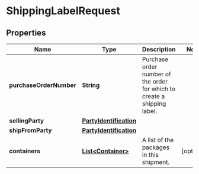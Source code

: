 # ShippingLabelRequest

## Properties
Name | Type | Description | Notes
------------ | ------------- | ------------- | -------------
**purchaseOrderNumber** | **String** | Purchase order number of the order for which to create a shipping label. | 
**sellingParty** | [**PartyIdentification**](PartyIdentification.md) |  | 
**shipFromParty** | [**PartyIdentification**](PartyIdentification.md) |  | 
**containers** | [**List&lt;Container&gt;**](Container.md) | A list of the packages in this shipment. |  [optional]
